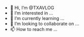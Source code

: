 - 👋 Hi, I’m @TXAVLOG
- 👀 I’m interested in ...
- 🌱 I’m currently learning ...
- 💞️ I’m looking to collaborate on ...
- 📫 How to reach me ...

<!---
TXAVLOG/TXAVLOG is a ✨ special ✨ repository because its `README.md` (this file) appears on your GitHub profile.
You can click the Preview link to take a look at your changes.
--->
